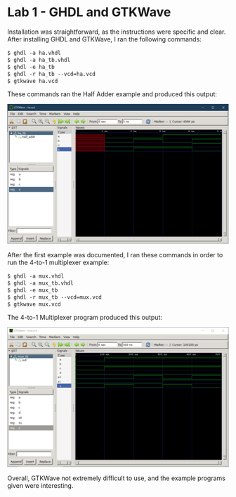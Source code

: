 # Lab 1 - GHDL and GTKWave

 Installation was straightforward, as the instructions were specific and clear. After installing GHDL and GTKWave, I ran the following commands:
```
$ ghdl -a ha.vhdl
$ ghdl -a ha_tb.vhdl
$ ghdl -e ha_tb
$ ghdl -r ha_tb --vcd=ha.vcd
$ gtkwave ha.vcd
```
These commands ran the Half Adder example and produced this output:

![Half Adder example program output](https://github.com/aguadagn/2023S-EE-322-A/blob/main/Lab_01/half%20adder%20example.png)

After the first example was documented, I ran these commands in order to run the 4-to-1 multiplexer example:
```
$ ghdl -a mux.vhdl
$ ghdl -a mux_tb.vhdl
$ ghdl -e mux_tb
$ ghdl -r mux_tb --vcd=mux.vcd
$ gtkwave mux.vcd
```
The 4-to-1 Multiplexer program produced this output:

![4-to-1 Multiplexer program output](https://github.com/aguadagn/2023S-EE-322-A/blob/main/Lab_01/4%20to%201%20multiplexer.png)

Overall, GTKWave not extremely difficult to use, and the example programs given were interesting.
